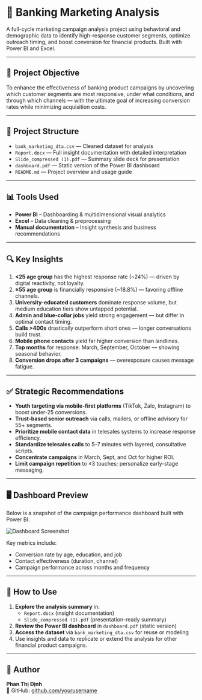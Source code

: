 # 🏦 Banking Marketing Analysis

A full-cycle marketing campaign analysis project using behavioral and demographic data to identify high-response customer segments, optimize outreach timing, and boost conversion for financial products. Built with Power BI and Excel.

---

## 🎯 Project Objective

To enhance the effectiveness of banking product campaigns by uncovering which customer segments are most responsive, under what conditions, and through which channels — with the ultimate goal of increasing conversion rates while minimizing acquisition costs.

---

## 📁 Project Structure

- `bank_marketing_dta.csv` — Cleaned dataset for analysis
- `Report.docx` — Full insight documentation with detailed interpretation
- `Slide_compressed (1).pdf` — Summary slide deck for presentation
- `dashboard.pdf` — Static version of the Power BI dashboard
- `README.md` — Project overview and usage guide

---

## 📊 Tools Used

- **Power BI** – Dashboarding & multidimensional visual analytics
- **Excel** – Data cleaning & preprocessing
- **Manual documentation** – Insight synthesis and business recommendations

---

## 🔍 Key Insights

1. **<25 age group** has the highest response rate (~24%) — driven by digital reactivity, not loyalty.
2. **≥55 age group** is financially responsive (~18.8%) — favoring offline channels.
3. **University-educated customers** dominate response volume, but medium education tiers show untapped potential.
4. **Admin and blue-collar jobs** yield strong engagement — but differ in optimal contact timing.
5. **Calls >400s** drastically outperform short ones — longer conversations build trust.
6. **Mobile phone contacts** yield far higher conversion than landlines.
7. **Top months** for response: March, September, October — showing seasonal behavior.
8. **Conversion drops after 3 campaigns** — overexposure causes message fatigue.

---

## ✅ Strategic Recommendations

- **Youth targeting via mobile-first platforms** (TikTok, Zalo, Instagram) to boost under-25 conversions.
- **Trust-based senior outreach** via calls, mailers, or offline advisory for 55+ segments.
- **Prioritize mobile contact data** in telesales systems to increase response efficiency.
- **Standardize telesales calls** to 5–7 minutes with layered, consultative scripts.
- **Concentrate campaigns** in March, Sept, and Oct for higher ROI.
- **Limit campaign repetition** to ≤3 touches; personalize early-stage messaging.

---

## 🖥️ Dashboard Preview

Below is a snapshot of the campaign performance dashboard built with Power BI.

![Dashboard Screenshot](909bf8fb-acd3-4ce2-9bad-8e0270d7f731.png)

Key metrics include:
- Conversion rate by age, education, and job
- Contact effectiveness (duration, channel)
- Campaign performance across months and frequency

---

## 📌 How to Use

1. **Explore the analysis summary** in:
   - `Report.docx` (insight documentation)
   - `Slide_compressed (1).pdf` (presentation-ready summary)
2. **Review the Power BI dashboard** in `dashboard.pdf` (static version)
3. **Access the dataset** via `bank_marketing_dta.csv` for reuse or modeling
4. Use insights and data to replicate or extend the analysis for other financial product campaigns.

---

## 👤 Author
**Phan Thị Định**  
💼 GitHub: [github.com/yourusername](https://github.com/yourusername)

